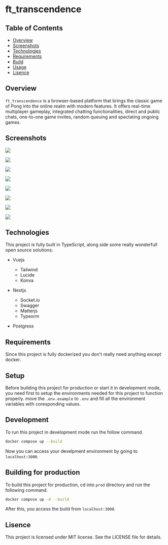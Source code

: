 # ft_transcendence

## Table of Contents
- [Overview](#overview)
- [Screenshots](#screenshots)
- [Technologies](#technologies)
- [Requirements](#requirements)
- [Build](#build)
- [Usage](#usage)
- [Lisence](#lisence)

## Overview

`ft_transcendence` is a browser-based platform that brings the classic game of Pong into the online realm with modern features. It offers real-time multiplayer gameplay, integrated chatting functionalities, direct and public chats, one-to-one game invites, random queuing and spectating ongoing games.

## Screenshots

![](/images/Screen%20Shot%202024-03-27%20at%208.52.59%20PM.png)

![](/images/Screen%20Shot%202024-03-27%20at%208.53.34%20PM.png)

![](/images/Screen%20Shot%202024-03-27%20at%208.48.22%20PM.png)

![](/images/Screen%20Shot%202024-03-27%20at%208.48.35%20PM.png)

![](/images/Screen%20Shot%202024-03-27%20at%208.48.52%20PM.png)

![](/images/Screen%20Shot%202024-03-27%20at%208.49.10%20PM.png)

![](/images/Screen%20Shot%202024-03-27%20at%208.49.21%20PM.png)

![](/images/Screen%20Shot%202024-03-27%20at%208.49.36%20PM.png)

## Technologies

This project is fully built in TypeScript, along side some really wonderfull open source solutions:

- Vuejs
    - Tailwind
    - Lucide
    - Konva

- Nestjs
    - Socket.io
    - Swagger
    - Matterjs
    - Typeorm

- Postgress

## Requirements

Since this project is fully dockerized you don't really need anything except docker.

## Setup

Before building this project for production or start it in development mode, you need first to setup the environments needed for this project to function properly.
move the `.env.example` to `.env` and fill all the environment variables with coresponding values.

## Development

To run this project in development mode run the follow command.

```sh
docker compose up --build
```

Now you can access your develpment environment by going to `localhost:3000`.

## Building for production

To build this project for production, cd into `prod` directory and run the following command.

```sh
docker compose up -d --build
```

After this, you access the build from `localhost:3000`.

## Lisence

This project is licensed under MIT license. See the LICENSE file for details.

